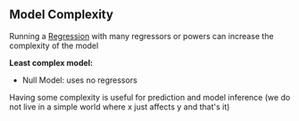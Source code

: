 ---
---

## Model Complexity

Running a [Regression](Regression.md) with many regressors or powers can increase the complexity of the model

**Least complex model:**

* Null Model: uses no regressors

Having some complexity is useful for prediction and model inference (we do not live in a simple world where x just affects y and that's it)
